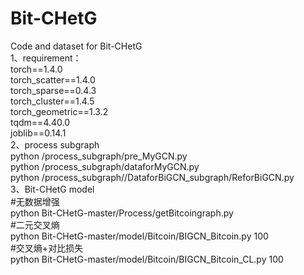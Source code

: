 # Bit-CHetG
Code and dataset for Bit-CHetG    
1、requirement：  
torch==1.4.0   
torch_scatter==1.4.0  
torch_sparse==0.4.3  
torch_cluster==1.4.5  
torch_geometric==1.3.2  
tqdm==4.40.0  
joblib==0.14.1  
2、process subgraph  
python /process_subgraph/pre_MyGCN.py  
python /process_subgraph/dataforMyGCN.py  
python /process_subgraph//DataforBiGCN_subgraph/ReforBiGCN.py  
3、Bit-CHetG model  
#无数据增强  
python Bit-CHetG-master/Process/getBitcoingraph.py  
#二元交叉熵  
python Bit-CHetG-master/model/Bitcoin/BIGCN_Bitcoin.py 100  
#交叉熵+对比损失  
python Bit-CHetG-master/model/Bitcoin/BIGCN_Bitcoin_CL.py 100  

